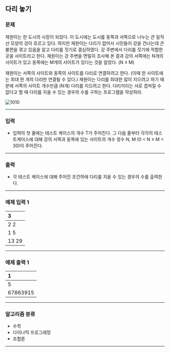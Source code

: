 다리 놓기
-------------
### 문제

재원이는 한 도시의 시장이 되었다. 이 도시에는 도시를 동쪽과 서쪽으로 나누는 큰 일직선 모양의 강이 흐르고 있다. 하지만 재원이는 다리가 없어서 시민들이 강을 건너는데 큰 불편을 겪고 있음을 알고 다리를 짓기로 결심하였다. 강 주변에서 다리를 짓기에 적합한 곳을 사이트라고 한다. 재원이는 강 주변을 면밀히 조사해 본 결과 강의 서쪽에는 N개의 사이트가 있고 동쪽에는 M개의 사이트가 있다는 것을 알았다. (N ≤ M)

재원이는 서쪽의 사이트와 동쪽의 사이트를 다리로 연결하려고 한다. (이때 한 사이트에는 최대 한 개의 다리만 연결될 수 있다.) 재원이는 다리를 최대한 많이 지으려고 하기 때문에 서쪽의 사이트 개수만큼 (N개) 다리를 지으려고 한다. 다리끼리는 서로 겹쳐질 수 없다고 할 때 다리를 지을 수 있는 경우의 수를 구하는 프로그램을 작성하라.

![1010](https://user-images.githubusercontent.com/90941665/182758774-273fecb1-d55e-49e5-8ec4-36f83a2694c0.jpg)

- - -

### 입력
* 입력의 첫 줄에는 테스트 케이스의 개수 T가 주어진다. 그 다음 줄부터 각각의 테스트케이스에 대해 강의 서쪽과 동쪽에 있는 사이트의 개수 정수 N, M (0 < N ≤ M < 30)이 주어진다.

- - -

### 출력
* 각 테스트 케이스에 대해 주어진 조건하에 다리를 지을 수 있는 경우의 수를 출력한다.

- - -

### 예제 입력 1
|3|
|:---|
|2 2|
|1 5|
|13 29|

- - -

### 예제 출력 1
|1|
|:---|
|5|
|67863915|

- - -

### 알고리즘 분류
* 수학
* 다이나믹 프로그래밍
* 조합론

- - -